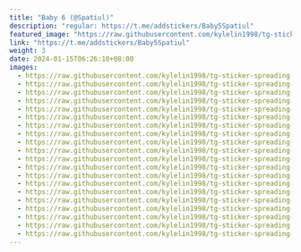 ```yaml
---
title: "Baby 6 (@Spatiul)"
description: "regular: https://t.me/addstickers/Baby5Spatiul"
featured_image: "https://raw.githubusercontent.com/kylelin1998/tg-sticker-spreading-worldwide-images/main/img/f42b8d4f-944f-4c75-9da9-faa2db826f9e.jpg"
link: "https://t.me/addstickers/Baby5Spatiul"
weight: 3
date: 2024-01-15T06:26:10+08:00
images:
  - https://raw.githubusercontent.com/kylelin1998/tg-sticker-spreading-worldwide-images/main/img/f42b8d4f-944f-4c75-9da9-faa2db826f9e.jpg
  - https://raw.githubusercontent.com/kylelin1998/tg-sticker-spreading-worldwide-images/main/img/09dceeed-7f7a-469c-bc3d-83c94a7c372c.jpg
  - https://raw.githubusercontent.com/kylelin1998/tg-sticker-spreading-worldwide-images/main/img/4acb68d8-62a1-46ee-8866-acc76c2a35d7.jpg
  - https://raw.githubusercontent.com/kylelin1998/tg-sticker-spreading-worldwide-images/main/img/3db72640-3d71-4f4d-9f21-327ad0ee8e04.jpg
  - https://raw.githubusercontent.com/kylelin1998/tg-sticker-spreading-worldwide-images/main/img/8f0564d9-c23a-4167-a50c-3d2a4eae5823.jpg
  - https://raw.githubusercontent.com/kylelin1998/tg-sticker-spreading-worldwide-images/main/img/c4604536-d11d-45d9-a2f0-6b0edf371ca0.jpg
  - https://raw.githubusercontent.com/kylelin1998/tg-sticker-spreading-worldwide-images/main/img/d6aa22da-edf2-466c-9392-d47ef75a32a4.jpg
  - https://raw.githubusercontent.com/kylelin1998/tg-sticker-spreading-worldwide-images/main/img/8130fbb3-7b20-4f26-8226-6570a8f5b2ec.jpg
  - https://raw.githubusercontent.com/kylelin1998/tg-sticker-spreading-worldwide-images/main/img/7b31461b-fd58-4750-b972-b96b5c375a08.jpg
  - https://raw.githubusercontent.com/kylelin1998/tg-sticker-spreading-worldwide-images/main/img/62398e8a-a47a-4951-94f5-14f6390a0829.jpg
  - https://raw.githubusercontent.com/kylelin1998/tg-sticker-spreading-worldwide-images/main/img/7e402cbd-b4e8-4956-b1aa-985269eeaef0.jpg
  - https://raw.githubusercontent.com/kylelin1998/tg-sticker-spreading-worldwide-images/main/img/2a0e11fc-ac9e-49e7-81d1-d2086c158faa.jpg
  - https://raw.githubusercontent.com/kylelin1998/tg-sticker-spreading-worldwide-images/main/img/e5a7e802-9c3d-49fd-b296-c2d83f8145e3.jpg
  - https://raw.githubusercontent.com/kylelin1998/tg-sticker-spreading-worldwide-images/main/img/de2d84eb-068b-4b3f-8cbf-47f7a8f7e481.jpg
  - https://raw.githubusercontent.com/kylelin1998/tg-sticker-spreading-worldwide-images/main/img/fdec5a64-7265-4033-9ada-10bf945e1eb1.jpg
  - https://raw.githubusercontent.com/kylelin1998/tg-sticker-spreading-worldwide-images/main/img/e5a93982-db45-417d-aaa1-cae0029e0a84.jpg
  - https://raw.githubusercontent.com/kylelin1998/tg-sticker-spreading-worldwide-images/main/img/b7a9a405-d8ec-419d-9b24-0107d33d13e0.jpg
  - https://raw.githubusercontent.com/kylelin1998/tg-sticker-spreading-worldwide-images/main/img/5aee6d51-bb58-4a81-ad87-8e31b6c33206.jpg
  - https://raw.githubusercontent.com/kylelin1998/tg-sticker-spreading-worldwide-images/main/img/f6cf45e4-b294-40ff-be2f-605add031f1b.jpg
  - https://raw.githubusercontent.com/kylelin1998/tg-sticker-spreading-worldwide-images/main/img/bdba3972-76c8-4147-a2da-049bace12233.jpg
---
```

